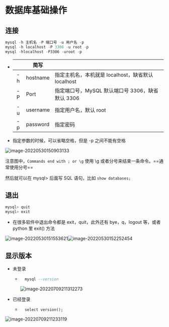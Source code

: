 数据库基础操作
===

连接
---

```sql
mysql -h 主机名 -P 端口号 -u 用户名 -p
mysql -h localhost -P 3306 -u root -p
mysql -hlocalhost -P3306 -uroot -p
```

- |      | 简写     |                                                    |
    | :--: | -------- | -------------------------------------------------- |
    |  -h  | hostname | 指定主机名，本机就是 localhost，缺省默认 localhost |
    |  -P  | Port     | 指定端口号，MySQL 默认端口号 3306，缺省默认 3306   |
    |  -u  | username | 指定用户名，默认 root                              |
    |  -p  | password | 指定密码                                           |

- 指定参数的时候，可以省略空格，但是 -p 之间不能有空格

![image-20220530150903133](https://attach.blog.wen7.online/image-20220530150903133.png)

注意图中，`Commands end with ; or \g` 使用 \g 或者分号来结束一条命令。==通常使用分号==

然后就可以在 mysql>  后面写 SQL 语句，比如 `show databases;`



退出
---

```sql
mysql> quit
mysql> exit
```

- 在很多软件中退出命令都是 exit，quit，此外还有 bye，q，logout 等，或者 python 里 exit() 方法

![image-20220530151553621](https://attach.blog.wen7.online/image-20220530151618741.png)![image-20220530152252454](https://attach.blog.wen7.online/image-20220530152252454.png)



## 显示版本

- 未登录

	- ```sql
		mysql --version
		```

		![image-20220709211312273](https://attach.blog.wen7.online/20220709211312.png)

- 已经登录

	- ```msyql
		select version();
		```

![image-20220709211233119](https://attach.blog.wen7.online/20220709211233.png)

